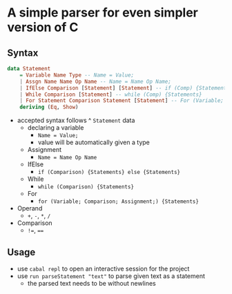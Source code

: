 # A simple parser for even simpler version of C

## Syntax
```hs
data Statement
    = Variable Name Type -- Name = Value;
    | Assgn Name Name Op Name -- Name = Name Op Name;
    | IfElse Comparison [Statement] [Statement] -- if (Comp) {Statements} else {Statements}
    | While Comparison [Statement] -- while (Comp) {Statements}
    | For Statement Comparison Statement [Statement] -- For (Variable; Comp; Assg;) {Statements}
    deriving (Eq, Show)
```
* accepted syntax follows ^ `Statement` data
  * declaring a variable
    * `Name = Value;`
    * value will be automatically given a type
  * Assignment
    * `Name = Name Op Name`
  * IfElse
    * `if (Comparison) {Statements} else {Statements}`
  * While
    * `while (Comparison) {Statements}`
  * For
    * `for (Variable; Comparison; Assignment;) {Statements}`
* Operand
  * `+`, `-`, `*`, `/`
* Comparison
  * `!=`, `==`

## Usage
* use `cabal repl` to open an interactive session for the project
* use `run parseStatement "text"` to parse given text as a statement
  * the parsed text needs to be without newlines
